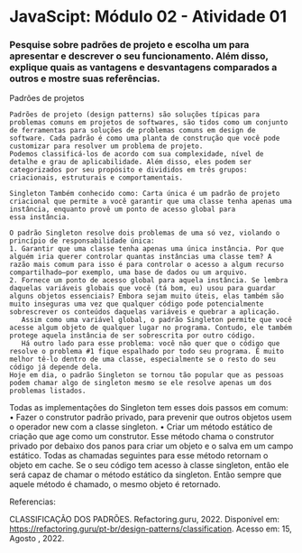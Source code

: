 # JavaScipt: Módulo 02 - Atividade 01

### Pesquise sobre padrões de projeto e escolha um para apresentar e descrever o seu funcionamento. Além disso, explique quais as vantagens e desvantagens comparados a outros e mostre suas referências.

 Padrões de projetos

	Padrões de projeto (design patterns) são soluções típicas para problemas comuns em projetos de softwares, são tidos como um conjunto de ferramentas para soluções de problemas comuns em design de software. Cada padrão é como uma planta de construção que você pode customizar para resolver um problema de projeto. 
	Podemos classificá-los de acordo com sua complexidade, nível de detalhe e grau de aplicabilidade. Além disso, eles podem ser categorizados por seu propósito e divididos em três grupos: criacionais, estruturais e comportamentais. 
 
	Singleton Também conhecido como: Carta única é um padrão de projeto criacional que permite a você garantir que uma classe tenha apenas uma instância, enquanto provê um ponto de acesso global para essa instância.

	O padrão Singleton resolve dois problemas de uma só vez, violando o princípio de responsabilidade única:
    1. Garantir que uma classe tenha apenas uma única instância. Por que alguém iria querer controlar quantas instâncias uma classe tem? A razão mais comum para isso é para controlar o acesso a algum recurso compartilhado—por exemplo, uma base de dados ou um arquivo.
    2. Fornece um ponto de acesso global para aquela instância. Se lembra daquelas variáveis globais que você (tá bom, eu) usou para guardar alguns objetos essenciais? Embora sejam muito úteis, elas também são muito inseguras uma vez que qualquer código pode potencialmente sobrescrever os conteúdos daquelas variáveis e quebrar a aplicação.
       Assim como uma variável global, o padrão Singleton permite que você acesse algum objeto de qualquer lugar no programa. Contudo, ele também protege aquela instância de ser sobrescrita por outro código.
       Há outro lado para esse problema: você não quer que o código que resolve o problema #1 fique espalhado por todo seu programa. É muito melhor tê-lo dentro de uma classe, especialmente se o resto do seu código já depende dela.
	Hoje em dia, o padrão Singleton se tornou tão popular que as pessoas podem chamar algo de singleton mesmo se ele resolve apenas um dos problemas listados.

Todas as implementações do Singleton tem esses dois passos em comum:
    • Fazer o construtor padrão privado, para prevenir que outros objetos usem o operador new com a classe singleton. 
    • Criar um método estático de criação que age como um construtor. Esse método chama o construtor privado por debaixo dos panos para criar um objeto e o salva em um campo estático. Todas as chamadas seguintes para esse método retornam o objeto em cache. 
Se o seu código tem acesso à classe singleton, então ele será capaz de chamar o método estático da singleton. Então sempre que aquele método é chamado, o mesmo objeto é retornado.



Referencias: 

CLASSIFICAÇÃO DOS PADRÕES. Refactoring.guru, 2022. Disponível em: <https://refactoring.guru/pt-br/design-patterns/classification>. Acesso em: 15, Agosto , 2022.

 
